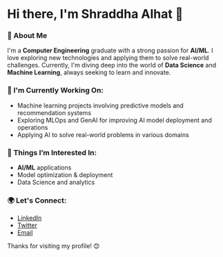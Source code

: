 # Hi there, I'm Shraddha Alhat 👋
### 🚀 About Me
I'm a **Computer Engineering** graduate with a strong passion for **AI/ML**. I love exploring new technologies and applying them to solve real-world challenges. Currently, I'm diving deep into the world of **Data Science** and **Machine Learning**, always seeking to learn and innovate.
### 🌱 I'm Currently Working On:
- Machine learning projects involving predictive models and recommendation systems
- Exploring MLOps and GenAI for improving AI model deployment and operations
- Applying AI to solve real-world problems in various domains
### 🔭 Things I’m Interested In:
- **AI/ML** applications
- Model optimization & deployment
- Data Science and analytics
### 🌍 Let's Connect:
- [LinkedIn](https://www.linkedin.com/in/shraddha-alhat-960617259/)
- [Twitter](https://twitter.com/shraddha_alhat)
- [Email](mailto:shraddhaalhat.sit.comp@gmail.com)
  
Thanks for visiting my profile! 😊
